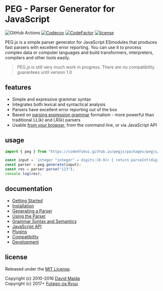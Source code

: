# PEG - Parser Generator for JavaScript

![GitHub Actions](https://github.com/pegjs/pegjs/workflows/Github%20Actions/badge.svg)
[![Codecov](https://codecov.io/gh/pegjs/pegjs/branch/master/graph/badge.svg)](https://codecov.io/gh/pegjs/pegjs)
[![CodeFactor](https://www.codefactor.io/repository/github/pegjs/pegjs/badge)](https://www.codefactor.io/repository/github/pegjs/pegjs)
[![license](https://img.shields.io/badge/license-mit-blue.svg)](https://opensource.org/licenses/MIT)

PEG.js is a simple parser generator for JavaScript ESmodules that produces fast parsers with excellent error reporting. You can use it to process complex data or computer languages and build transformers, interpreters, compilers and other tools easily.

> PEG.js is still very much work in progress. There are no compatibility guarantees until version 1.0

## features

  * Simple and expressive grammar syntax
  * Integrates both lexical and syntactical analysis
  * Parsers have excellent error reporting out of the box
  * Based on [parsing expression grammar](http://en.wikipedia.org/wiki/Parsing_expression_grammar) formalism - more powerful than traditional LL(*k*) and LR(*k*) parsers
  * Usable [from your browser](https://pegjs.org/online), from the command line, or via JavaScript API

## usage

```JavaScript
import { peg } from "https://code4fukui.github.io/pegjs/packages/pegjs/lib/peg.js";

const input = `integer "integer" = digits:[0-9]+ { return parseInt(digits.join(""), 10); }`;
const parser = peg.generate(input);
const res = parser.parse("123");
console.log(res);
```

## documentation

- [Getting Started](https://github.com/pegjs/pegjs/blob/master/docs/guides/getting-started.md)
- [Installation](https://github.com/pegjs/pegjs/blob/master/docs/guides/installation.md)
- [Generating a Parser](https://github.com/pegjs/pegjs/blob/master/docs/guides/generating-a-parser.md)
- [Using the Parser](https://github.com/pegjs/pegjs/blob/master/docs/guides/using-the-parser.md)
- [Grammar Syntax and Semantics](https://github.com/pegjs/pegjs/tree/master/docs/grammar)
- [JavaScript API](https://github.com/pegjs/pegjs/blob/master/docs/guides/javascript-api.md)
- [Plugins](https://github.com/pegjs/pegjs/blob/master/docs/guides/plugins.md)
- [Compatibility](https://github.com/pegjs/pegjs/blob/master/docs/compatibility.md)
- [Development](https://github.com/pegjs/pegjs/blob/master/docs/development.md)

## license

Released under the [MIT License](https://opensource.org/licenses/MIT).

Copyright (c) 2010-2016 [David Majda](https://majda.cz/)<br>
Copyright (c) 2017+ [Futago-za Ryuu](https://github.com/futagoza)

